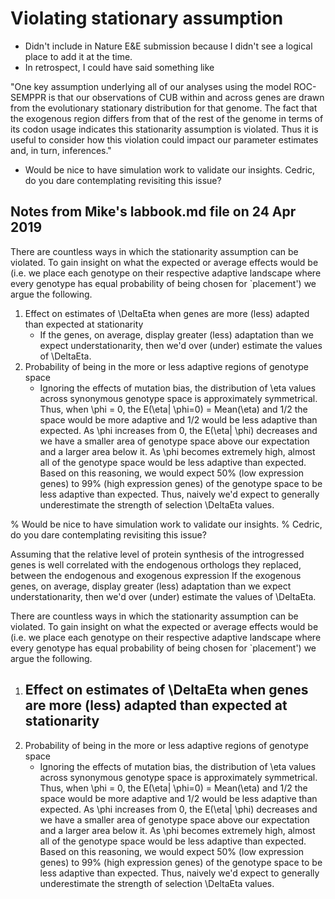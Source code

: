 # Violating stationary assumption
- Didn't include in Nature E&E submission because I didn't see a logical place to add it at the time.
- In retrospect, I could have said something like

"One key assumption underlying all of our analyses using the model ROC-SEMPPR is that our observations of CUB within and across genes are drawn from the evolutionary stationary distribution for that genome. 
The fact that the exogenous region differs from that of the rest of the genome in terms of its codon usage indicates this stationarity assumption is violated.
Thus it is useful to consider how this violation could impact our parameter estimates and, in turn, inferences."


- Would be nice to have simulation work to validate our insights.
  Cedric, do you dare contemplating revisiting this issue?

## Notes from Mike's labbook.md file on 24 Apr 2019
There are countless ways in which the stationarity assumption can be violated.
To gain insight on what the expected or average effects would be (i.e. we place each genotype on their respective adaptive landscape where every genotype has equal probability of being chosen for `placement') we argue the following.

1. Effect on estimates of \DeltaEta when genes are more (less) adapted than expected at stationarity
   - If the genes, on average, display greater (less) adaptation than we expect understationarity, then we'd over (under) estimate the values of \DeltaEta.
2. Probability of being in the more or less adaptive regions of genotype space
   - Ignoring the effects of mutation bias, the distribution of \eta values across synonymous genotype space is approximately symmetrical.
	 Thus, when \phi = 0, the E(\eta| \phi=0) = Mean(\eta) and 1/2 the space would be more adaptive and 1/2 would be less adaptive than expected.
	 As \phi increases from 0, the E(\eta| \phi) decreases and we have a smaller area of genotype space above our expectation and a larger area below it.
	 As \phi becomes extremely high, almost all of the genotype space would be less adaptive than expected.
	 Based on this reasoning, we would expect 50% (low expression genes) to 99% (high expression genes) of the genotype space to be less adaptive than expected.
	 Thus, naively we'd expect to generally underestimate the strength of selection \DeltaEta values.
   
   

% Would be nice to have simulation work to validate our insights.
%  Cedric, do you dare contemplating revisiting this issue?

Assuming that the relative level of protein synthesis of the introgressed genes is well correlated with the endogenous orthologs they replaced, between the endogenous and exogenous  expression If the exogenous genes, on average, display greater (less) adaptation than we expect understationarity, then we'd over (under) estimate the values of \DeltaEta.

There are countless ways in which the stationarity assumption can be violated.
To gain insight on what the expected or average effects would be (i.e. we place each genotype on their respective adaptive landscape where every genotype has equal probability of being chosen for `placement') we argue the following.

1. Effect on estimates of \DeltaEta when genes are more (less) adapted than expected at stationarity
   - 
2. Probability of being in the more or less adaptive regions of genotype space
   - Ignoring the effects of mutation bias, the distribution of \eta values across synonymous genotype space is approximately symmetrical.
	 Thus, when \phi = 0, the E(\eta| \phi=0) = Mean(\eta) and 1/2 the space would be more adaptive and 1/2 would be less adaptive than expected.
	 As \phi increases from 0, the E(\eta| \phi) decreases and we have a smaller area of genotype space above our expectation and a larger area below it.
	 As \phi becomes extremely high, almost all of the genotype space would be less adaptive than expected.
	 Based on this reasoning, we would expect 50% (low expression genes) to 99% (high expression genes) of the genotype space to be less adaptive than expected.
	 Thus, naively we'd expect to generally underestimate the strength of selection \DeltaEta values.

